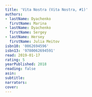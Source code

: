 ```yaml
---
title: 'Vita Nostra (Vita Nostra, #1)'
authors:
- lastName: Dyachenko
  firstName: Marina
- lastName: Dyachenko
  firstName: Sergey
- lastName: Hersey
  firstName: Julia Meitov
isbn10: '0062694596'
isbn13: '9780062694591'
read: 2019-01-17
rating: 5
yearPublished: 2018
reading: false
asin:
subtitle:
narrators:
cover:
---
```

